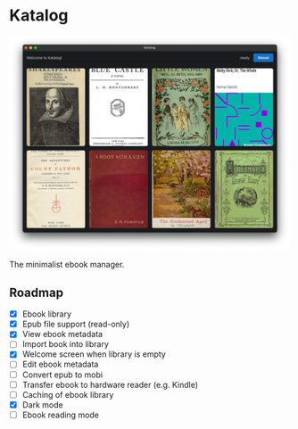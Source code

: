 # Katalog

![Screenshot of Katalog 0.5](https://github.com/noxan/katalog/blob/66fd1dba2552816c70f4b6b03332d8cdcb3180b4/assets/katalog-0.5.png?raw=true)

The minimalist ebook manager.

## Roadmap

- [x] Ebook library
- [x] Epub file support (read-only)
- [x] View ebook metadata
- [ ] Import book into library
- [x] Welcome screen when library is empty
- [ ] Edit ebook metadata
- [ ] Convert epub to mobi
- [ ] Transfer ebook to hardware reader (e.g. Kindle)
- [ ] Caching of ebook library
- [x] Dark mode
- [ ] Ebook reading mode
